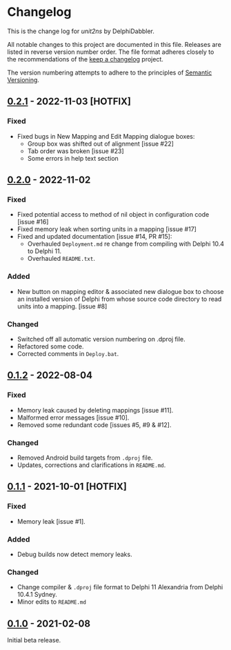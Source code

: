# Changelog

This is the change log for _unit2ns_ by DelphiDabbler.

All notable changes to this project are documented in this file. Releases are listed in reverse version number order. The file format adheres closely to the recommendations of the [keep a changelog](https://keepachangelog.com/) project.

The version numbering attempts to adhere to the principles of [Semantic Versioning](https://semver.org/spec/v2.0.0.html).

## [0.2.1] - 2022-11-03 [HOTFIX]

### Fixed

* Fixed bugs in New Mapping and Edit Mapping dialogue boxes:
  * Group box was shifted out of alignment [issue #22]
  * Tab order was broken [issue #23]
  * Some errors in help text section

## [0.2.0] - 2022-11-02

### Fixed

* Fixed potential access to method of nil object in configuration code [issue #16]
* Fixed memory leak when sorting units in a mapping [issue #17]
* Fixed and updated documentation [issue #14, PR #15]:
  * Overhauled `Deployment.md` re change from compiling with Delphi 10.4 to Delphi 11.
  * Overhauled `README.txt`.

### Added

* New button on mapping editor & associated new dialogue box to choose an installed version of Delphi from whose source code directory to read units into a mapping. [issue #8]

### Changed

* Switched off all automatic version numbering on .dproj file.
* Refactored some code.
* Corrected comments in `Deploy.bat`.

## [0.1.2] - 2022-08-04

### Fixed

* Memory leak caused by deleting mappings [issue #11].
* Malformed error messages [issue #10].
* Removed some redundant code [issues #5, #9 & #12].

### Changed

* Removed Android build targets from `.dproj` file.
* Updates, corrections and clarifications in `README.md`.

## [0.1.1] - 2021-10-01 [HOTFIX]

### Fixed
  * Memory leak [issue #1].

### Added
  * Debug builds now detect memory leaks.

### Changed
* Change compiler & `.dproj` file format to Delphi 11 Alexandria from Delphi 10.4.1 Sydney.
* Minor edits to `README.md`

## [0.1.0] - 2021-02-08

Initial beta release.

[0.2.1]: https://github.com/ddabapps/duse/compare/v0.2.0-beta...v0.2.1-beta
[0.2.0]: https://github.com/ddabapps/duse/compare/v0.1.2-beta...v0.2.0-beta
[0.1.2]: https://github.com/ddabapps/duse/compare/v0.1.1-beta...v0.1.2-beta
[0.1.1]: https://github.com/ddabapps/duse/compare/v0.1.0-beta...v0.1.1-beta
[0.1.0]: https://github.com/ddabapps/duse/tree/v0.1.0-beta

